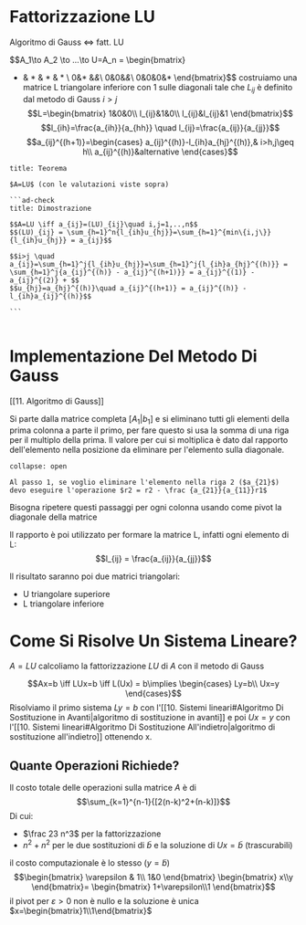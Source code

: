 # Fattorizzazione LU

Algoritmo di Gauss $\iff$ fatt. LU

$$A_1\to A_2 \to ...\to U=A_n = \begin{bmatrix}
* & * & * & * \\
0&* &*&*\\
0&0&*&*\\
0&0&0&*
\end{bmatrix}$$
costruiamo una matrice L triangolare inferiore con 1 sulle diagonali tale che $L_{ij}$ è definito dal metodo di Gauss $i>j$
$$L=\begin{bmatrix}
1&0&0\\
l_{ij}&1&0\\
l_{ij}&l_{ij}&1
\end{bmatrix}$$
$$l_{ih}=\frac{a_{ih}}{a_{hh}} \quad l_{ij}=\frac{a_{ij}}{a_{jj}}$$
$$a_{ij}^{(h+1)}=\begin{cases}
a_{ij}^{(h)}-l_{ih}a_{hj}^{(h)},& i>h,j\geq h\\
a_{ij}^{(h)}&alternative
\end{cases}$$

``````ad-important
title: Teorema

$A=LU$ (con le valutazioni viste sopra)

```ad-check
title: Dimostrazione

$$A=LU \iff a_{ij}=(LU)_{ij}\quad i,j=1,..,n$$
$$(LU)_{ij} = \sum_{h=1}^n{l_{ih}u_{hj}}=\sum_{h=1}^{min\{i,j\}}{l_{ih}u_{hj}} = a_{ij}$$

$$i>j \quad a_{ij}=\sum_{h=1}^j{l_{ih}u_{hj}}=\sum_{h=1}^j{l_{ih}a_{hj}^{(h)}} = \sum_{h=1}^j{a_{ij}^{(h)} - a_{ij}^{(h+1)}} = a_{ij}^{(1)} - a_{ij}^{(2)} + $$
$$u_{hj}=a_{hj}^{(h)}\quad a_{ij}^{(h+1)} = a_{ij}^{(h)} - l_{ih}a_{ij}^{(h)}$$

```


``````

# Implementazione Del Metodo Di Gauss

[[11. Algoritmo di Gauss]]

Si parte dalla matrice completa $[A_1|b_1]$ e si eliminano tutti gli elementi della prima colonna a parte il primo, per fare questo si usa la somma di una riga per il multiplo della prima. Il valore per cui si moltiplica è dato dal rapporto dell'elemento nella posizione da eliminare per l'elemento sulla diagonale.

```ad-example
collapse: open

Al passo 1, se voglio eliminare l'elemento nella riga 2 ($a_{21}$) devo eseguire l'operazione $r2 = r2 - \frac {a_{21}}{a_{11}}r1$

```

Bisogna ripetere questi passaggi per ogni colonna usando come pivot la diagonale della matrice

Il rapporto è poi utilizzato per formare la matrice L, infatti ogni elemento di L:
$$l_{ij} = \frac{a_{ij}}{a_{jj}}$$

Il risultato saranno poi due matrici triangolari:
- U triangolare superiore
- L triangolare inferiore




# Come Si Risolve Un Sistema Lineare?

$A=LU$ calcoliamo la fattorizzazione $LU$ di $A$ con il metodo di Gauss

$$Ax=b \iff LUx=b \iff L(Ux) = b\implies \begin{cases}
Ly=b\\
Ux=y
\end{cases}$$
Risolviamo il primo sistema $Ly=b$ con l'[[10. Sistemi lineari#Algoritmo Di Sostituzione in Avanti|algoritmo di sostituzione in avanti]] e poi $Ux=y$ con l'[[10. Sistemi lineari#Algoritmo Di Sostituzione All'indietro|algoritmo di sostituzione all'indietro]] ottenendo x.

## Quante Operazioni Richiede?
Il costo totale delle operazioni sulla matrice $A$ è di$$\sum_{k=1}^{n-1}{[2(n-k)^2+(n-k)]}$$
Di cui:

- $\frac 23 n^3$ per la fattorizzazione
- $n^2+n^2$ per le due sostituzioni di $\tilde b$ e la soluzione di $Ux = \tilde b$ (trascurabili)

il costo computazionale è lo stesso ($y= \tilde b$)
$$\begin{bmatrix}
\varepsilon & 1\\
1&0
\end{bmatrix}
\begin{bmatrix}
x\\y
\end{bmatrix}=
\begin{bmatrix}
1+\varepsilon\\1
\end{bmatrix}$$
il pivot per $\varepsilon >0$ non è nullo e la soluzione è unica $x=\begin{bmatrix}1\\1\end{bmatrix}$
